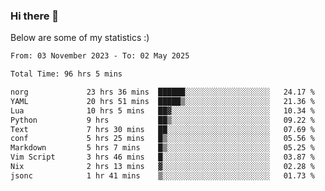 ### Hi there 👋
Below are some of my statistics :)

<!--START_SECTION:waka-->

```txt
From: 03 November 2023 - To: 02 May 2025

Total Time: 96 hrs 5 mins

norg             23 hrs 36 mins  ██████░░░░░░░░░░░░░░░░░░░   24.17 %
YAML             20 hrs 51 mins  █████▒░░░░░░░░░░░░░░░░░░░   21.36 %
Lua              10 hrs 5 mins   ██▓░░░░░░░░░░░░░░░░░░░░░░   10.34 %
Python           9 hrs           ██▒░░░░░░░░░░░░░░░░░░░░░░   09.22 %
Text             7 hrs 30 mins   ██░░░░░░░░░░░░░░░░░░░░░░░   07.69 %
conf             5 hrs 25 mins   █▒░░░░░░░░░░░░░░░░░░░░░░░   05.56 %
Markdown         5 hrs 7 mins    █▒░░░░░░░░░░░░░░░░░░░░░░░   05.25 %
Vim Script       3 hrs 46 mins   █░░░░░░░░░░░░░░░░░░░░░░░░   03.87 %
Nix              2 hrs 13 mins   ▓░░░░░░░░░░░░░░░░░░░░░░░░   02.28 %
jsonc            1 hr 41 mins    ▒░░░░░░░░░░░░░░░░░░░░░░░░   01.73 %
```

<!--END_SECTION:waka-->

<!--
**KlapenHz/KlapenHz** is a ✨ _special_ ✨ repository because its `README.md` (this file) appears on your GitHub profile.

Here are some ideas to get you started:

- 🔭 I’m currently working on ...
- 🌱 I’m currently learning ...
- 👯 I’m looking to collaborate on ...
- 🤔 I’m looking for help with ...
- 💬 Ask me about ...
- 📫 How to reach me: ...
- 😄 Pronouns: ...
- ⚡ Fun fact: ...
-->
